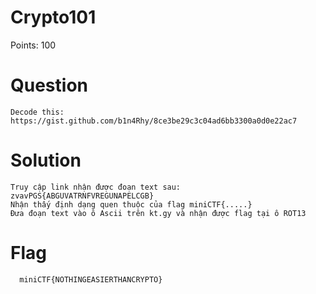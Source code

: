 # Crypto101
  Points: 100
# Question 
    Decode this: https://gist.github.com/b1n4Rhy/8ce3be29c3c04ad6bb3300a0d0e22ac7
# Solution
    Truy cập link nhận được đoạn text sau:    
    zvavPGS{ABGUVATRNFVREGUNAPELCGB}
    Nhận thấy định dạng quen thuộc của flag miniCTF{.....}
    Đưa đoạn text vào ô Ascii trên kt.gy và nhận được flag tại ô ROT13
# Flag
      miniCTF{NOTHINGEASIERTHANCRYPTO}
